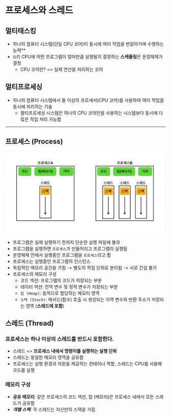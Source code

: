 # 프로세스와 스레드

## 멀티태스킹
* 하나의 컴퓨터 시스템(단일 CPU 코어)이 동시에 여러 작업을 번갈아가며 수행하는 능력**
* (cf) CPU에 어떤 프로그램이 얼마만큼 실행될지 결정하는 **스케줄링**은 운영체제가 결정
  * CPU 코어란? => 실제 연산을 처리하는 코어

## 멀티프로세싱
* 하나의 컴퓨터 시스템에서 둘 이상의 프로세서(CPU 코어)를 사용하여 여러 작업을 동시에 처리하는 기술
  * 멀티프로세싱 시스템은 하나의 CPU 코어만을 사용하는 시스템보다 동시에 더 많은 작업 처리 가능함


---
## 프로세스 (Process)
![img.png](img.png)
* 프로그램은 실제 실행하기 전까지 단순한 실행 파일에 불과
* 프로그램을 실행하면 `프로세스`가 만들어지고 프로그램이 실행됨
* 운영체제 안에서 실행중인 프로그램을 `프로세스`라고 함
* 프로세스는 실행중인 프로그램의 인스턴스
* 독립적인 메모리 공간을 가짐 -> 별도의 작업 단위로 분리됨 -> 서로 간섭 불가
* 프로세스의 메모리 구성
  * 코드 섹션: 프로그램의 코드가 저장되는 부분
  * 데이터 섹션: 전역 변수 및 정적 변수가 저장되는 부분
  * `힙 (Heap)`: 동적으로 할당하는 메모리 영역
  * `스택 (Stack)`: 메서드(함수) 호출 시 생성되는 지역 변수와 반환 주소가 저장되는 영역 (**스레드에 포함**)


## 스레드 (Thread)
### 프로세스는 하나 이상의 스레드를 반드시 포함한다.
* 스레드 => **프로세스 내에서 명령어를 실행하는 실행 단위**
* 스레드는 동일한 메모리 영역을 공유함
* 프로세스는 실행 환경과 자원을 제공하는 컨테이너 역할, 스레드는 CPU를 사용해 코드를 실행

### 메모리 구성
* **공유 메모리**: 같은 프로세스의 코드 섹션, 힙 (메모리)은 프로세스 내에서 모든 스레드가 공유함
* ***개별 스택***: 각 스레드는 자신만의 스택을 가짐